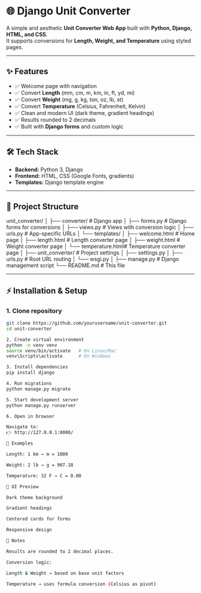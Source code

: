 # 🌐 Django Unit Converter

A simple and aesthetic **Unit Converter Web App** built with **Python, Django, HTML, and CSS**.  
It supports conversions for **Length, Weight, and Temperature** using styled pages.

---

## ✨ Features
- ✅ Welcome page with navigation
- ✅ Convert **Length** (mm, cm, m, km, in, ft, yd, mi)
- ✅ Convert **Weight** (mg, g, kg, ton, oz, lb, st)
- ✅ Convert **Temperature** (Celsius, Fahrenheit, Kelvin)
- ✅ Clean and modern UI (dark theme, gradient headings)
- ✅ Results rounded to 2 decimals
- ✅ Built with **Django forms** and custom logic

---

## 🛠 Tech Stack
- **Backend:** Python 3, Django
- **Frontend:** HTML, CSS (Google Fonts, gradients)
- **Templates:** Django template engine

---

## 📂 Project Structure


unit_converter/
│
├── converter/ # Django app
│ ├── forms.py # Django forms for conversions
│ ├── views.py # Views with conversion logic
│ ├── urls.py # App-specific URLs
│ └── templates/
│ ├── welcome.html # Home page
│ ├── length.html # Length converter page
│ ├── weight.html # Weight converter page
│ └── temperature.html# Temperature converter page
│
├── unit_converter/ # Project settings
│ ├── settings.py
│ ├── urls.py # Root URL routing
│ └── wsgi.py
│
├── manage.py # Django management script
└── README.md # This file


---

## ⚡ Installation & Setup

### 1. Clone repository
```bash
git clone https://github.com/yourusername/unit-converter.git
cd unit-converter

2. Create virtual environment
python -m venv venv
source venv/bin/activate   # On Linux/Mac
venv\Scripts\activate      # On Windows

3. Install dependencies
pip install django

4. Run migrations
python manage.py migrate

5. Start development server
python manage.py runserver

6. Open in browser

Navigate to:
👉 http://127.0.0.1:8000/

🔢 Examples

Length: 1 km → m = 1000

Weight: 2 lb → g = 907.18

Temperature: 32 F → C = 0.00

🎨 UI Preview

Dark theme background

Gradient headings

Centered cards for forms

Responsive design

📌 Notes

Results are rounded to 2 decimal places.

Conversion logic:

Length & Weight → based on base unit factors

Temperature → uses formula conversion (Celsius as pivot)